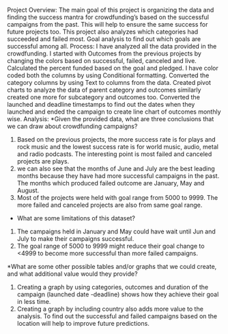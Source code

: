 Project Overview:
The main goal of this project is organizing the data and finding the success mantra for crowdfunding’s based on the successful campaigns from the past. This will help to ensure the same success for future projects too. This project also analyzes which categories had succeeded and failed most. Goal analysis to find out which goals are successful among all.
Process:
I have analyzed all the data provided in the crowdfunding. I started with Outcomes from the previous projects by changing the colors based on successful, failed, canceled and live. Calculated the percent funded based on the goal and pledged. I have color coded both the columns by using Conditional formatting. Converted the category columns by using Text to columns from the data. Created pivot charts to analyze the data of parent category and outcomes similarly created one more for subcategory and outcomes too. Converted the launched and deadline timestamps to find out the dates when they launched and ended the campaign to create line chart of outcomes monthly wise.
Analysis:
*Given the provided data, what are three conclusions that we can draw about crowdfunding campaigns?
1. Based on the previous projects, the more success rate is for plays and rock music and the lowest success rate is for world music, audio, metal and radio podcasts. The interesting point is most failed and canceled projects are plays.
2. we can also see that the months of June and July are the best leading months because they have had more successful campaigns in the past. The months which produced failed outcome are January, May and August.
3. Most of the projects were held with goal range from 5000 to 9999. The more failed and canceled projects are also from same goal range.
 
* What are some limitations of this dataset?
1. The campaigns held in January and May could have wait until Jun and July to make their campaigns successful.
2. The goal range of 5000 to 9999 might reduce their goal change to <4999 to become more successful than more failed campaigns.
 
*What are some other possible tables and/or graphs that we could create, and what additional value would they provide?
1. Creating a graph by using categories, outcomes and duration of the campaign (launched date -deadline) shows how they achieve their goal in less time.
2. Creating a graph by including country also adds more value to the analysis. To find out the successful and failed campaigns based on the location will help to improve future predictions.
 
